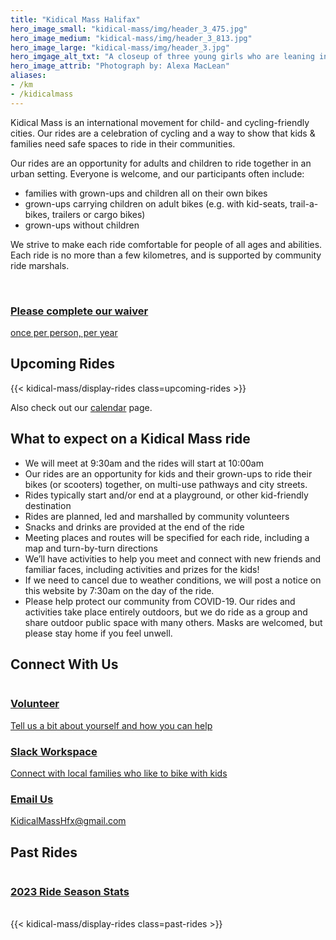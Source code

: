 ```yaml
---
title: "Kidical Mass Halifax"
hero_image_small: "kidical-mass/img/header_3_475.jpg"
hero_image_medium: "kidical-mass/img/header_3_813.jpg"
hero_image_large: "kidical-mass/img/header_3.jpg"
hero_imgage_alt_txt: "A closeup of three young girls who are leaning in close together and have their arms over each others’ shoulders. The girl on the left has light brown skin, brown curly hair, and is wearing a pink bike helmet and a tshirt with flowers on it. The girl in the middle has white skin, blond hair, and is wearing a yellow bike helmet with a unicorn face and horn on it. Her smile shows that she is missing a few of her front teeth. She is wearing a bright orange tshirt. The girl on the right has white skin, light brown hair and is wearing a light pink bike helmet that has an animal face and cat ears on it. She is wearing a light purple tshirt with some text on it."
hero_image_attrib: "Photograph by: Alexa MacLean"
aliases:
- /km
- /kidicalmass
---
```


Kidical Mass is an international movement for child- and cycling-friendly cities. Our rides are a celebration of cycling and a way to show that kids & families need safe spaces to ride in their communities.

Our rides are an opportunity for adults and children to ride together in an urban setting. Everyone is welcome, and our participants often include:
* families with grown-ups and children all on their own bikes
* grown-ups carrying children on adult bikes (e.g. with kid-seats, trail-a-bikes, trailers or cargo bikes)
* grown-ups without children

We strive to make each ride comfortable for people of all ages and abilities. Each ride is no more than a few kilometres, and is supported by community ride marshals.
<br/>
<br/>
<div style="display:flex;flex-wrap:wrap;">
  <a href="https://form.jotform.com/201753958414056">
  <div class="card"><h3>Please complete our waiver</h3>once per person, per year
  </div>
  <a/>
</div>

## Upcoming Rides

{{< kidical-mass/display-rides class=upcoming-rides >}}

Also check out our [calendar](calendar) page.

## What to expect on a Kidical Mass ride
* We will meet at 9:30am and the rides will start at 10:00am
* Our rides are an opportunity for kids and their grown-ups to ride their bikes (or scooters) together, on multi-use pathways and city streets.
* Rides typically start and/or end at a playground, or other kid-friendly destination
* Rides are planned, led and marshalled by community volunteers
* Snacks and drinks are provided at the end of the ride
* Meeting places and routes will be specified for each ride, including a map and turn-by-turn directions
* We’ll have activities to help you meet and connect with new friends and familiar faces, including activities and prizes for the kids!
* If we need to cancel due to weather conditions, we will post a notice on this website by 7:30am on the day of the ride.
* Please help protect our community from COVID-19. Our rides and activities take place entirely outdoors, but we do ride as a group and share outdoor public space with many others. Masks are welcomed, but please stay home if you feel unwell.

## Connect With Us

<div style="display:flex;flex-wrap:wrap;">
  <a href="https://docs.google.com/forms/d/e/1FAIpQLSe6DeI826QIya2huS-ISvH8IPqcGRdgmCvn_B8dy_RP77LFdg/viewform">
  <div class="card"><h3>Volunteer</h3> Tell us a bit about yourself and how you can help
  </div>
  <a/>
  <a href="https://join.slack.com/t/kidicalmasshalifax/shared_invite/zt-243v6upd2-bFX5qcBYh1qiTRiV6HasjQ">
  <div class="card"><h3>Slack Workspace</h3> Connect with local families who like to bike with kids</div>
  <a/>
  <a href="mailto:KidicalMassHfx@gmail.com">
  <div class="card"><h3>Email Us</h3> KidicalMassHfx@gmail.com</div>
  <a/>
</div>

## Past Rides

<div style="display:flex;flex-wrap:wrap;">
  <a href="./2023-stats">
  <div class="card"><h3>2023 Ride Season Stats</h3>
  </div>
  </a>
</div>
<br/>
{{< kidical-mass/display-rides class=past-rides >}}
